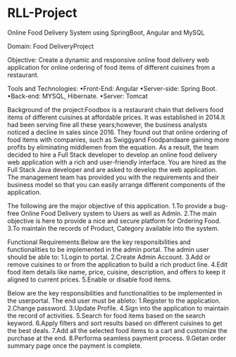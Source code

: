 # RLL-Project
Online Food Delivery System using SpringBoot, Angular and MySQL


Domain: Food DeliveryProject

Objective: Create a dynamic and responsive online food delivery web application for online ordering of food items of different cuisines from a restaurant.

Tools and Technologies:
•Front-End: Angular
•Server-side: Spring Boot.
•Back-end: MYSQL, Hibernate.
•Server: Tomcat 

Background of the project:Foodbox is a restaurant chain that delivers food items of different cuisines at affordable prices. It was established in 2014.It had been serving fine all these years;however, 
the business analysts noticed a decline in sales since 2016. They found out that online ordering of food items with companies, such as Swiggyand Foodpandaare gaining more profits by eliminating middlemen
from the equation. As a result, the team decided to hire a Full Stack developer to develop an online food delivery web application with a rich and user-friendly interface. You are hired as the Full Stack 
Java developer and are asked to develop the web application. The management team has provided you with the requirements and their business model so that you can easily arrange different components of the application.

The following are the major objective of this application. 
1.To provide a bug-free Online Food Delivery system to Users as well as Admin. 
2.The main objective is here to provide a nice and secure platform for Ordering Food. 
3.To maintain the records of Product, Category available into the system.

Functional Requirements:Below are the key responsibilities and functionalities to be implemented in the admin portal. 
The admin user should be able to: 
1.Login to portal. 
2.Create Admin Account. 
3.Add or remove cuisines to or from the application to build a rich product line. 
4.Edit food item details like name, price, cuisine, description, and offers to keep it aligned to current prices. 
5.Enable or disable food items.

Below are the key responsibilities and functionalities to be implemented in the userportal. 
The end user must be ableto: 
1.Register to the application.
2.Change password.
3.Update Profile.
4.Sign into the application to maintain the record of activities.
5.Search for food items based on the search keyword.
6.Apply filters and sort results based on different cuisines to get the best deals. 
7.Add all the selected food items to a cart and customize the purchase at the end.
8.Performa seamless payment process.
9.Getan order summary page once the payment is complete.
